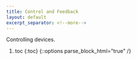 ```yaml
---
title: Control and Feedback
layout: default
excerpt_separator: <!--more-->
---
```

Controlling devices.
<!--more-->
1. toc
{:toc}
{::options parse_block_html="true" /}

